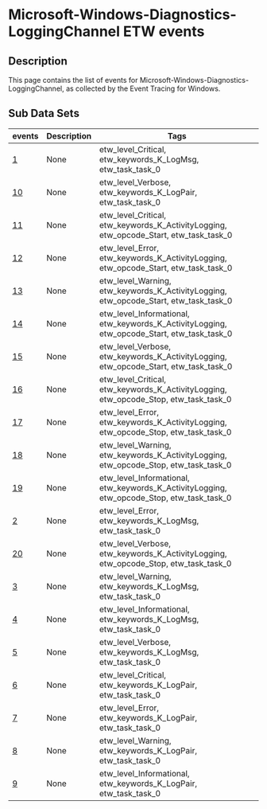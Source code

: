 # Microsoft-Windows-Diagnostics-LoggingChannel ETW events

## Description
This page contains the list of events for Microsoft-Windows-Diagnostics-LoggingChannel, as collected by the Event Tracing for Windows.

## Sub Data Sets
|events|Description|Tags|
|---|---|---|
|[1](events/event-1.md)|None|etw_level_Critical, etw_keywords_K_LogMsg, etw_task_task_0|
|[10](events/event-10.md)|None|etw_level_Verbose, etw_keywords_K_LogPair, etw_task_task_0|
|[11](events/event-11.md)|None|etw_level_Critical, etw_keywords_K_ActivityLogging, etw_opcode_Start, etw_task_task_0|
|[12](events/event-12.md)|None|etw_level_Error, etw_keywords_K_ActivityLogging, etw_opcode_Start, etw_task_task_0|
|[13](events/event-13.md)|None|etw_level_Warning, etw_keywords_K_ActivityLogging, etw_opcode_Start, etw_task_task_0|
|[14](events/event-14.md)|None|etw_level_Informational, etw_keywords_K_ActivityLogging, etw_opcode_Start, etw_task_task_0|
|[15](events/event-15.md)|None|etw_level_Verbose, etw_keywords_K_ActivityLogging, etw_opcode_Start, etw_task_task_0|
|[16](events/event-16.md)|None|etw_level_Critical, etw_keywords_K_ActivityLogging, etw_opcode_Stop, etw_task_task_0|
|[17](events/event-17.md)|None|etw_level_Error, etw_keywords_K_ActivityLogging, etw_opcode_Stop, etw_task_task_0|
|[18](events/event-18.md)|None|etw_level_Warning, etw_keywords_K_ActivityLogging, etw_opcode_Stop, etw_task_task_0|
|[19](events/event-19.md)|None|etw_level_Informational, etw_keywords_K_ActivityLogging, etw_opcode_Stop, etw_task_task_0|
|[2](events/event-2.md)|None|etw_level_Error, etw_keywords_K_LogMsg, etw_task_task_0|
|[20](events/event-20.md)|None|etw_level_Verbose, etw_keywords_K_ActivityLogging, etw_opcode_Stop, etw_task_task_0|
|[3](events/event-3.md)|None|etw_level_Warning, etw_keywords_K_LogMsg, etw_task_task_0|
|[4](events/event-4.md)|None|etw_level_Informational, etw_keywords_K_LogMsg, etw_task_task_0|
|[5](events/event-5.md)|None|etw_level_Verbose, etw_keywords_K_LogMsg, etw_task_task_0|
|[6](events/event-6.md)|None|etw_level_Critical, etw_keywords_K_LogPair, etw_task_task_0|
|[7](events/event-7.md)|None|etw_level_Error, etw_keywords_K_LogPair, etw_task_task_0|
|[8](events/event-8.md)|None|etw_level_Warning, etw_keywords_K_LogPair, etw_task_task_0|
|[9](events/event-9.md)|None|etw_level_Informational, etw_keywords_K_LogPair, etw_task_task_0|

